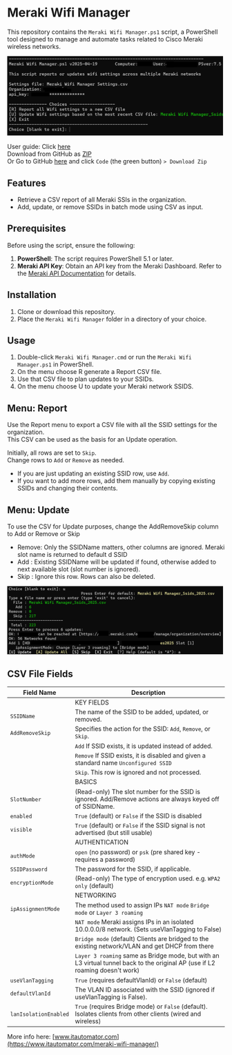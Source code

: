 # Meraki Wifi Manager

This repository contains the `Meraki Wifi Manager.ps1` script, a PowerShell tool designed to manage and automate tasks related to Cisco Meraki wireless networks.

<img src=https://raw.githubusercontent.com/ITAutomator/Assets/main/Meraki/MerakiWifiMain.png alt="screenshot" width="500"/>

User guide: Click [here](https://github.com/ITAutomator/MerakiWifiManager)  
Download from GitHub as [ZIP](https://github.com/ITAutomator/MerakiWifiManager/archive/refs/heads/main.zip)  
Or Go to GitHub [here](https://github.com/ITAutomator/MerakiWifiManager) and click `Code` (the green button) `> Download Zip`  

## Features

- Retrieve a CSV report of all Meraki SSIs in the organization.
- Add, update, or remove SSIDs in batch mode using CSV as input.

## Prerequisites

Before using the script, ensure the following:

1. **PowerShell**: The script requires PowerShell 5.1 or later.
2. **Meraki API Key**: Obtain an API key from the Meraki Dashboard. Refer to the [Meraki API Documentation](https://developer.cisco.com/meraki/api/) for details.

## Installation

1. Clone or download this repository.
2. Place the `Meraki Wifi Manager` folder in a directory of your choice.

## Usage

1. Double-click `Meraki Wifi Manager.cmd` or run the `Meraki Wifi Manager.ps1` in PowerShell.
2. On the menu choose R generate a Report CSV file.
3. Use that CSV file to plan updates to your SSIDs.
4. On the menu choose U to update your Meraki network SSIDS.

## Menu: Report

Use the Report menu to export a CSV file with all the SSID settings for the organization.  
This CSV can be used as the basis for an Update operation.  

Initially, all rows are set to `Skip`.  
Change rows to `Add` or `Remove` as needed.  

- If you are just updating an existing SSID row, use `Add`.  
- If you want to add more rows, add them manually by copying existing SSIDs and changing their contents.  

## Menu: Update

To use the CSV for Update purposes, change the AddRemoveSkip column to Add or Remove or Skip

- Remove: Only the SSIDName matters, other columns are ignored.  Meraki slot name is returned to default d SSID
- Add   : Existing SSIDName will be updated if found, otherwise added to next available slot (slot number is ignored).
- Skip  : Ignore this row. Rows can also be deleted.  

<img src=https://raw.githubusercontent.com/ITAutomator/Assets/main/Meraki/MerakiWifiUpdate.png alt="screenshot" width="500"/>

## CSV File Fields

| **Field Name**       | **Description**                                                                 |
|----------------------|---------------------------------------------------------------------------------|
|                      | KEY FIELDS                      |
| `SSIDName`           | The name of the SSID to be added, updated, or removed.                         |
| `AddRemoveSkip`      | Specifies the action for the SSID: `Add`, `Remove`, or `Skip`.   |
|                      | `Add` If SSID exists, it is updated instead of added.    |
|                      | `Remove` If SSID exists, it is disabled and given a standard name `Unconfigured SSID`  |
|                      | `Skip`.  This row is ignored and not processed.    |
|                      | BASICS                      |
| `SlotNumber`         | (Read-only) The slot number for the SSID is ignored. Add/Remove actions are always keyed off of SSIDName.|
| `enabled`            | `True` (default) or `False` if the SSID is disabled                   |
| `visible`            | `True` (default) or `False` if the SSID signal is not advertised (but still usable)                   |
|                      | AUTHENTICATION                    |
| `authMode`           | `open` (no password) or `psk` (pre shared key - requires a password)                           |
| `SSIDPassword`       | The password for the SSID, if applicable.                                      |
| `encryptionMode`     | (Read-only) The type of encryption used. e.g. `WPA2 only` (default)                     |
|                      |   NETWORKING                    |
| `ipAssignmentMode`   | The method used to assign IPs `NAT mode` `Bridge mode` or `Layer 3 roaming`        |
|                      | `NAT mode` Meraki assigns IPs in an isolated 10.0.0.0/8 network. (Sets useVlanTagging to False)     |
|                      | `Bridge mode` (default) Clients are bridged to the existing network/VLAN and get DHCP from there     |
|                      | `Layer 3 roaming` same as Bridge mode, but with an L3 virtual tunnel back to the original AP (use if L2 roaming doesn't work)   |
| `useVlanTagging`     | `True` (requires defaultVlanId) or `False` (default)                          |
| `defaultVlanId`      | The VLAN ID associated with the SSID (ignored if useVlanTagging is False).           |
| `lanIsolationEnabled`| `True` (requires Bridge mode) or `False` (default). Isolates clients from other clients (wired and wireless)                        |

More info here: [www.itautomator.com](https://www.itautomator.com/meraki-wifi-manager/)